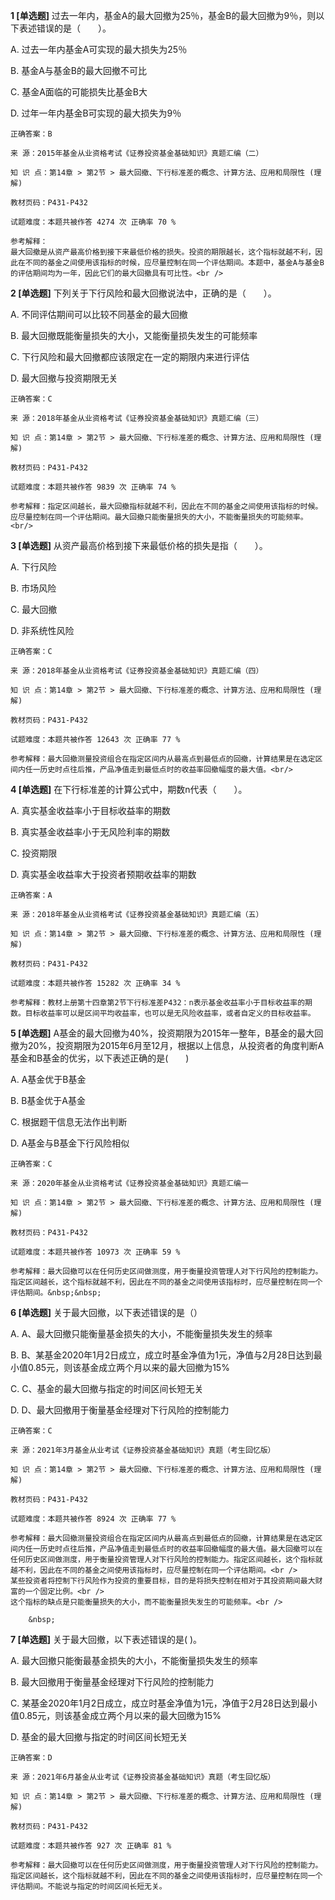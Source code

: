 **1 [单选题]** 
过去一年内，基金A的最大回撤为25％，基金B的最大回撤为9％，则以下表述错误的是（　　）。

A. 过去一年内基金A可实现的最大损失为25％

B. 基金A与基金B的最大回撤不可比

C. 基金A面临的可能损失比基金B大

D. 过年一年内基金B可实现的最大损失为9％

```
正确答案：B

来 源：2015年基金从业资格考试《证券投资基金基础知识》真题汇编（二）

知 识 点：第14章 > 第2节 > 最大回撤、下行标准差的概念、计算方法、应用和局限性 (理解)

教材页码：P431-P432

试题难度：本题共被作答 4274 次 正确率 70 %

参考解释：
最大回撤是从资产最高价格到接下来最低价格的损失。投资的期限越长，这个指标就越不利，因此在不同的基金之间使用该指标的时候，应尽量控制在同一个评估期间。本题中，基金A与基金B的评估期间均为一年，因此它们的最大回撤具有可比性。<br />

```


**2 [单选题]** 下列关于下行风险和最大回撤说法中，正确的是（　　）。

A. 不同评估期间可以比较不同基金的最大回撤

B. 最大回撤既能衡量损失的大小，又能衡量损失发生的可能频率

C. 下行风险和最大回撤都应该限定在一定的期限内来进行评估

D. 最大回撤与投资期限无关<br/>

```
正确答案：C

来 源：2018年基金从业资格考试《证券投资基金基础知识》真题汇编（三）

知 识 点：第14章 > 第2节 > 最大回撤、下行标准差的概念、计算方法、应用和局限性 (理解)

教材页码：P431-P432

试题难度：本题共被作答 9839 次 正确率 74 %

参考解释：指定区间越长，最大回撤指标就越不利，因此在不同的基金之间使用该指标的时候。应尽量控制在同一个评估期间。最大回撤只能衡量损失的大小，不能衡量损失的可能频率。<br/>
```


**3 [单选题]** 从资产最高价格到接下来最低价格的损失是指（　　）。

A. 下行风险

B. 市场风险

C. 最大回撤

D. 非系统性风险<br/>

```
正确答案：C

来 源：2018年基金从业资格考试《证券投资基金基础知识》真题汇编（四）

知 识 点：第14章 > 第2节 > 最大回撤、下行标准差的概念、计算方法、应用和局限性 (理解)

教材页码：P431-P432

试题难度：本题共被作答 12643 次 正确率 77 %

参考解释：最大回撤测量投资组合在指定区间内从最高点到最低点的回撤，计算结果是在选定区间内任一历史时点往后推，产品净值走到最低点时的收益率回撤幅度的最大值。<br/>
```


**4 [单选题]** 在下行标准差的计算公式中，期数n代表（&emsp;&emsp;）。

A. 真实基金收益率小于目标收益率的期数

B. 真实基金收益率小于无风险利率的期数

C. 投资期限

D. 真实基金收益率大于投资者预期收益率的期数

```
正确答案：A

来 源：2018年基金从业资格考试《证券投资基金基础知识》真题汇编（五）

知 识 点：第14章 > 第2节 > 最大回撤、下行标准差的概念、计算方法、应用和局限性 (理解)

教材页码：P431-P432

试题难度：本题共被作答 15282 次 正确率 34 %

参考解释：教材上册第十四章第2节下行标准差P432：n表示基金收益率小于目标收益率的期数。目标收益率可以是区间平均收益率，也可以是无风险收益率，或者自定义的目标收益率。
```


**5 [单选题]** A基金的最大回撤为40%，投资期限为2015年一整年，B基金的最大回撤为20%，投资期限为2015年6月至12月，根据以上信息，从投资者的角度判断A基金和B基金的优劣，以下表述正确的是(&emsp;&emsp;)

A. A基金优于B基金

B. B基金优于A基金

C. 根据题干信息无法作出判断

D. A基金与B基金下行风险相似

```
正确答案：C

来 源：2020年基金从业资格考试《证券投资基金基础知识》真题汇编一

知 识 点：第14章 > 第2节 > 最大回撤、下行标准差的概念、计算方法、应用和局限性 (理解)

教材页码：P431-P432

试题难度：本题共被作答 10973 次 正确率 59 %

参考解释：最大回撤可以在任何历史区间做测度，用于衡量投资管理人对下行风险的控制能力。指定区间越长，这个指标就越不利，因此在不同的基金之间使用该指标时，应尽量控制在同一个评估期间。&nbsp;&nbsp;
```


**6 [单选题]** 关于最大回撤，以下表述错误的是（）

A. A、最大回撤只能衡量基金损失的大小，不能衡量损失发生的频率

B. B、某基金2020年1月2日成立，成立时基金净值为1元，净值与2月28日达到最小值0.85元，则该基金成立两个月以来的最大回撤为15%

C. C、基金的最大回撤与指定的时间区间长短无关

D. D、最大回撤用于衡量基金经理对下行风险的控制能力

```
正确答案：C

来 源：2021年3月基金从业考试《证券投资基金基础知识》真题（考生回忆版）

知 识 点：第14章 > 第2节 > 最大回撤、下行标准差的概念、计算方法、应用和局限性 (理解)

教材页码：P431-P432

试题难度：本题共被作答 8924 次 正确率 77 %

参考解释：最大回撤测量投资组合在指定区间内从最高点到最低点的回撤，计算结果是在选定区间内任一历史时点往后推，产品净值走到最低点时的收益率回撤幅度的最大值。最大回撤可以在任何历史区间做测度，用于衡量投资管理人对下行风险的控制能力。指定区间越长，这个指标就越不利，因此在不同的基金之间使用该指标时，应尽量控制在同一个评估期间。<br />
某些投资者将控制下行风险作为投资的重要目标，目的是将损失控制在相对于其投资期间最大财富的一个固定比例。<br />
这个指标的缺点是只能衡量损失的大小，而不能衡量损失发生的可能频率。<br />

	&nbsp;

```


**7 [单选题]** 关于最大回撤，以下表述错误的是( )。

A. 最大回撤只能衡最基金损失的大小，不能衡量损失发生的频率

B. 最大回撤用于衡量基金经理对下行风险的控制能力

C. 某基金2020年1月2日成立，成立时基金净值为1元，净值于2月28日达到最小值0.85元，则该基金成立两个月以来的最大回缴为15%

D. 基金的最大回撤与指定的时间区间长短无关

```
正确答案：D

来 源：2021年6月基金从业考试《证券投资基金基础知识》真题（考生回忆版）

知 识 点：第14章 > 第2节 > 最大回撤、下行标准差的概念、计算方法、应用和局限性 (理解)

教材页码：P431-P432

试题难度：本题共被作答 927 次 正确率 81 %

参考解释：最大回撤可以在任何历史区间做测度，用于衡量投资管理人对下行风险的控制能力。指定区间越长，这个指标就越不利，因此在不同的基金之间使用该指标时，应尽量控制在同一个评估期间。不能说与指定的时间区间长短无关。
```

